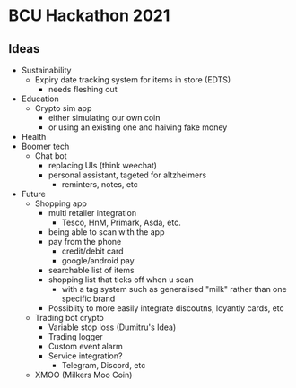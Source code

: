 # BCU Hackathon 2021

## Ideas
- Sustainability
    - Expiry date tracking system for items in store (EDTS)
        - needs fleshing out
- Education
    - Crypto sim app
        - either simulating our own coin
        - or using an existing one and haiving fake money
- Health
- Boomer tech
    - Chat bot 
        - replacing UIs (think weechat)
        - personal assistant, tageted for altzheimers
            - reminters, notes, etc
- Future
    - Shopping app
        - multi retailer integration
            - Tesco, HnM, Primark, Asda, etc.
        - being able to  scan with the app
        - pay from the phone
            - credit/debit card
            - google/android pay
        - searchable list of items
        - shopping list that ticks off when u scan 
            - with a tag system such as generalised "milk" rather than one specific brand
        - Possiblity to more easily integrate discoutns, loyantly cards, etc
    - Trading bot crypto
        - Variable stop loss (Dumitru's Idea)
        - Trading logger
        - Custom event alarm
        - Service integration?
            - Telegram, Discord, etc
    - XMOO (Milkers Moo Coin)
